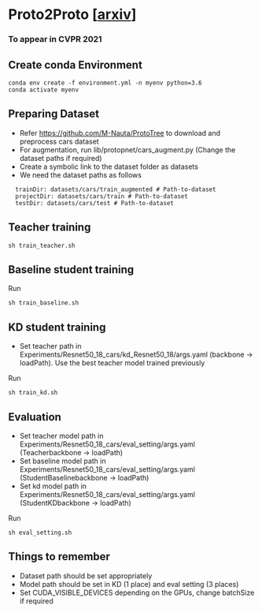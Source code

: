 
# Proto2Proto [[arxiv](https://arxiv.org/abs/2204.11830)]

### To appear in CVPR 2021

## Create conda Environment

```
conda env create -f environment.yml -n myenv python=3.6
conda activate myenv
```

## Preparing Dataset

- Refer https://github.com/M-Nauta/ProtoTree to download and preprocess cars dataset
- For augmentation, run lib/protopnet/cars_augment.py (Change the dataset paths if required)
- Create a symbolic link to the dataset folder as datasets
- We need the dataset paths as follows

```
  trainDir: datasets/cars/train_augmented # Path-to-dataset
  projectDir: datasets/cars/train # Path-to-dataset
  testDir: datasets/cars/test # Path-to-dataset
```

## Teacher training

```
sh train_teacher.sh
```
## Baseline student training

Run
```
sh train_baseline.sh
```

## KD student training

- Set teacher path in Experiments/Resnet50_18_cars/kd_Resnet50_18/args.yaml (backbone -> loadPath). Use the best teacher model trained previously

Run
```
sh train_kd.sh
```

## Evaluation

- Set teacher model path in Experiments/Resnet50_18_cars/eval_setting/args.yaml (Teacherbackbone -> loadPath)
- Set baseline model path in Experiments/Resnet50_18_cars/eval_setting/args.yaml (StudentBaselinebackbone -> loadPath)
- Set kd model path in Experiments/Resnet50_18_cars/eval_setting/args.yaml (StudentKDbackbone -> loadPath)

Run
```
sh eval_setting.sh
```

## Things to remember

- Dataset path should be set appropriately
- Model path should be set in KD (1 place) and eval setting (3 places)
- Set CUDA_VISIBLE_DEVICES depending on the GPUs, change batchSize if required